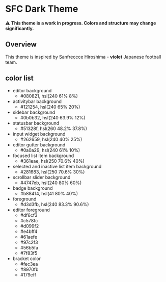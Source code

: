 # SFC Dark Theme

⚠️ **This theme is a work in progress. Colors and structure may change significantly.**

## Overview

This theme is inspired by Sanfreccce Hiroshima - **violet** Japanese football team.

## color list
- editor background
  - #080821, hsl(240 61% 8%)
- activitybar background
  - #121254, hsl(240 65% 20%)
- sidebar background
  - #0b0b32, hsl(240 63.9% 12%)
- statusbar background
  - #51328f, hsl(260 48.2% 37.8%)
- input widget background
  - #262659, hsl(240 40% 25%)
- editor gutter background
  - #0a0a29, hsl(240 61% 10%)
- focused list item background
  - #361eae, hsl(250 70.6% 40%)
- selected and inactive list item background
  - #281683, hsl(250 70.6% 30%)
- scrollbar slider background
  - #4747eb, hsl(240 80% 60%)
- badge background
  - #b88414, hsl(41 80% 40%)
- foreground
  - #d3d3fb, hsl(240 83.3% 90.6%)
- editor foreground
  - #df6cf3
  - #c578fc
  - #d099f2
  - #e4bff4
  - #61aefe
  - #97c2f3
  - #56b5fa
  - #7f83f5
- bracket color
  - #fec3ea
  - #8970fb
  - #179eff
